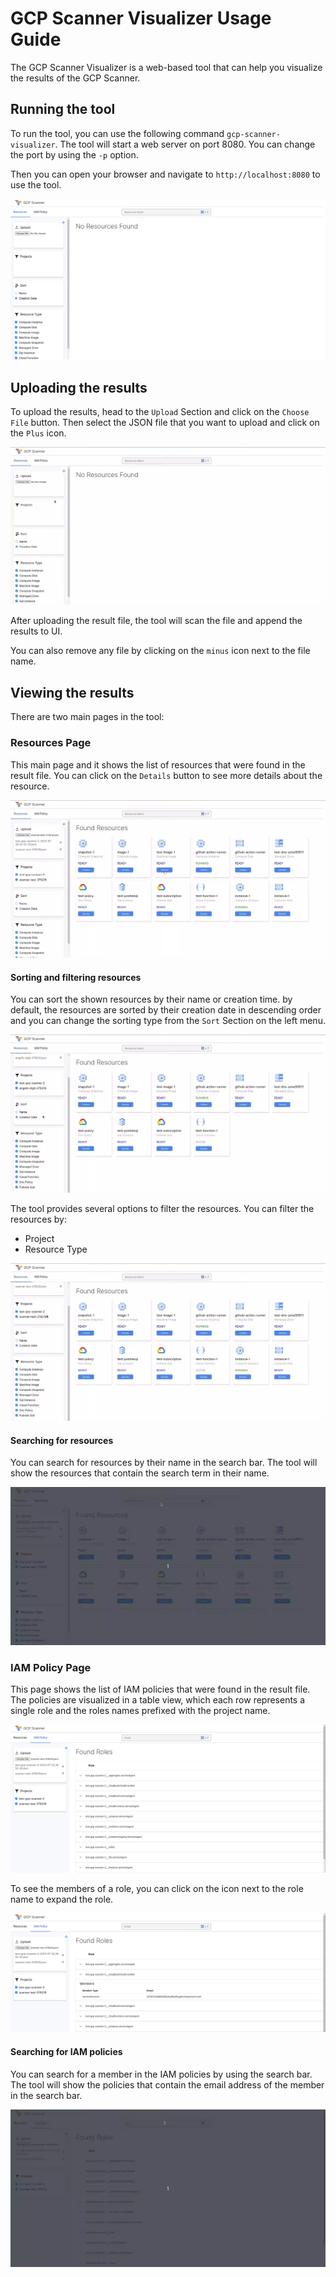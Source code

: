 # GCP Scanner Visualizer Usage Guide

The GCP Scanner Visualizer is a web-based tool that can help you visualize the results of the GCP Scanner.

## Running the tool

To run the tool, you can use the following command `gcp-scanner-visualizer`. The tool will start a web server on port 8080. You can change the port by using the `-p` option.

Then you can open your browser and navigate to `http://localhost:8080` to use the tool.

![GCP Scanner Visualizer](../misc/visualization_tool_images/start_page.webp)

## Uploading the results

To upload the results, head to the `Upload` Section and click on the `Choose File` button. Then select the JSON file that you want to upload and click on the `Plus` icon.

![GCP Scanner Visualizer](../misc/visualization_tool_images/upload.webp)

After uploading the result file, the tool will scan the file and append the results to UI.

You can also remove any file by clicking on the `minus` icon next to the file name.

## Viewing the results

There are two main pages in the tool:

### Resources Page

This main page and it shows the list of resources that were found in the result file. You can click on the `Details` button to see more details about the resource.

![GCP Scanner Visualizer](../misc/visualization_tool_images/details.webp)

#### Sorting and filtering resources

You can sort the shown resources by their name or creation time. by default, the resources are sorted by their creation date in descending order and you can change the sorting type from the `Sort` Section on the left menu.

![GCP Scanner Visualizer](../misc/visualization_tool_images/sort.webp)

The tool provides several options to filter the resources. You can filter the resources by:

- Project
- Resource Type

![GCP Scanner Visualizer](../misc/visualization_tool_images/filter.webp)

#### Searching for resources

You can search for resources by their name in the search bar. The tool will show the resources that contain the search term in their name.

![GCP Scanner Visualizer](../misc/visualization_tool_images/search_resources.webp)

### IAM Policy Page

This page shows the list of IAM policies that were found in the result file. The policies are visualized in a table view, which each row represents a single role and the roles names prefixed with the project name.

![GCP Scanner Visualizer](../misc/visualization_tool_images/iam_policies.webp)

To see the members of a role, you can click on the icon next to the role name to expand the role.

![GCP Scanner Visualizer](../misc/visualization_tool_images/expand_role.webp)

#### Searching for IAM policies

You can search for a member in the IAM policies by using the search bar. The tool will show the policies that contain the email address of the member in the search bar.

![GCP Scanner Visualizer](../misc/visualization_tool_images/search_role.webp)
